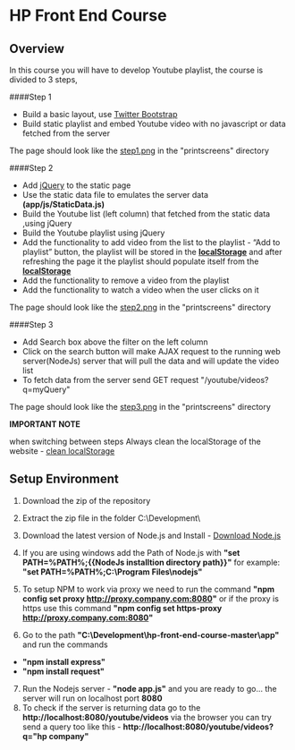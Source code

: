 HP Front End Course
====================

Overview
--------
In this course you will have to develop Youtube playlist, the course is divided to 3 steps,

####Step 1 
- Build a basic layout, use [Twitter Bootstrap](http://twitter.github.io/bootstrap/)
- Build static playlist and embed Youtube video with no javascript or data fetched from the server

 The page should look like the [step1.png](https://github.com/justame/hp-front-end-course/blob/master/printscreens/step1.png) in the "printscreens" directory

####Step 2
- Add [jQuery](http://jquery.com/) to the static page 
- Use the static data file to emulates the server data **(app/js/StaticData.js)**
- Build the Youtube list (left column) that fetched from the static data ,using jQuery
- Build the Youtube playlist using jQuery
- Add the functionality to add video from the list to the playlist -  “Add to playlist” button, the playlist will be stored in the [**localStorage**](http://www.w3schools.com/html/html5_webstorage.asp) and after refreshing the page it the playlist should populate itself from the [**localStorage**](http://www.w3schools.com/html/html5_webstorage.asp) 
- Add the functionality to remove a video from the playlist
- Add the functionality to watch a video when the user clicks on it

The page should look like the [step2.png](https://github.com/justame/hp-front-end-course/blob/master/printscreens/step2.png) in the "printscreens" directory

####Step 3
- Add Search box above the filter on the left column
- Click on the search button will make AJAX request to the running web server(NodeJs) server that will pull the data and will update the video list
- To fetch data from the server send GET request "/youtube/videos?q=myQuery" 

The page should look like the [step3.png](https://github.com/justame/hp-front-end-course/blob/master/printscreens/step3.png) in the "printscreens" directory


**IMPORTANT NOTE**

when switching between steps Always clean the localStorage of the website - [clean localStorage](https://github.com/justame/hp-front-end-course/blob/master/printscreens/clean_local_storage.png)

Setup Environment
-----------------

1. Download the zip of the repository

2. Extract the zip file in the folder C:\Development\

3. Download the latest version of Node.js and Install - [Download Node.js](http://nodejs.org/download/)

4. If you are using windows add the Path of Node.js with **"set PATH=%PATH%;{{NodeJs installtion directory path}}"** for example: **"set PATH=%PATH%;C:\Program Files\nodejs"**

5. To setup NPM to work via proxy we need to run the command **"npm config set proxy http://proxy.company.com:8080"** or if the proxy is https use this command **"npm config set https-proxy http://proxy.company.com:8080"** 

6. Go to the path **"C:\Development\hp-front-end-course-master\app"** and run the commands
 - **"npm install express"**
 - **"npm install request"**
7. Run the Nodejs server - **"node app.js"** and you are ready to go... the server will run on localhost port **8080**
8. To check if the server is returning data go to the **http://localhost:8080/youtube/videos** via the browser you can try send a query too like this - **http://localhost:8080/youtube/videos?q="hp company"**


